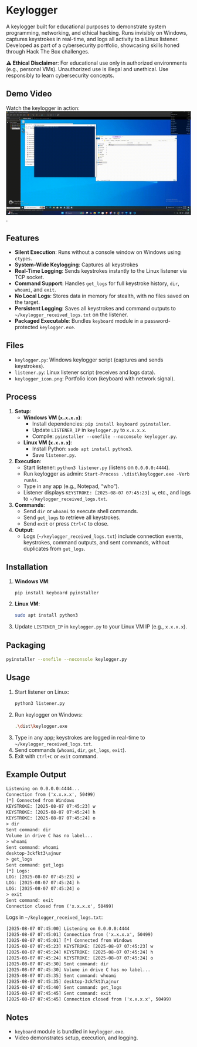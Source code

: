 # Keylogger



A keylogger  built for educational purposes to demonstrate system programming, networking, and ethical hacking. Runs invisibly on Windows, captures keystrokes in real-time, and logs all activity to a Linux listener. Developed as part of a cybersecurity portfolio, showcasing skills honed through Hack The Box challenges.

**⚠️ Ethical Disclaimer**: For educational use only in authorized environments (e.g., personal VMs). Unauthorized use is illegal and unethical. Use responsibly to learn cybersecurity concepts.

## Demo Video
Watch the keylogger in action: ![Demo Video](Keylogger.gif).
## Features
- **Silent Execution**: Runs without a console window on Windows using `ctypes`.
- **System-Wide Keylogging**: Captures all keystrokes 
- **Real-Time Logging**: Sends keystrokes instantly to the Linux listener via TCP socket.
- **Command Support**: Handles `get_logs` for full keystroke history, `dir`, `whoami`, and `exit`.
- **No Local Logs**: Stores data in memory for stealth, with no files saved on the target.
- **Persistent Logging**: Saves all keystrokes and command outputs to `~/keylogger_received_logs.txt` on the listener.
- **Packaged Executable**: Bundles `keyboard` module in a password-protected `keylogger.exe`.

## Files
- `keylogger.py`: Windows keylogger script (captures and sends keystrokes).
- `listener.py`: Linux listener script (receives and logs data).
- `keylogger_icon.png`: Portfolio icon (keyboard with network signal).


## Process
1. **Setup**:
   - **Windows VM (`x.x.x.x`)**:
     - Install dependencies: `pip install keyboard pyinstaller`.
     - Update `LISTENER_IP` in `keylogger.py` to `x.x.x.x`.
     - Compile: `pyinstaller --onefile --noconsole keylogger.py`.
   - **Linux VM (`x.x.x.x`)**:
     - Install Python: `sudo apt install python3`.
     - Save `listener.py`.
2. **Execution**:
   - Start listener: `python3 listener.py` (listens on `0.0.0.0:4444`).
   - Run keylogger as admin: `Start-Process .\dist\keylogger.exe -Verb runAs`.
   - Type in any app (e.g., Notepad, “who”).
   - Listener displays `KEYSTROKE: [2025-08-07 07:45:23] w`, etc., and logs to `~/keylogger_received_logs.txt`.
3. **Commands**:
   - Send `dir` or `whoami` to execute shell commands.
   - Send `get_logs` to retrieve all keystrokes.
   - Send `exit` or press `Ctrl+C` to close.
4. **Output**:
   - Logs (`~/keylogger_received_logs.txt`) include connection events, keystrokes, command outputs, and sent commands, without duplicates from `get_logs`.

## Installation
1. **Windows VM**:
   ```bash
   pip install keyboard pyinstaller
   ```
2. **Linux VM**:
   ```bash
   sudo apt install python3
   ```
3. Update `LISTENER_IP` in `keylogger.py` to your Linux VM IP (e.g., `x.x.x.x`).

## Packaging
```bash
pyinstaller --onefile --noconsole keylogger.py
```


## Usage
1. Start listener on Linux:
   ```bash
   python3 listener.py
   ```
2. Run keylogger on Windows:
   ```bash
   .\dist\keylogger.exe 
   ```
3. Type in any app; keystrokes are logged in real-time to `~/keylogger_received_logs.txt`.
4. Send commands (`whoami`, `dir`, `get_logs`, `exit`).
5. Exit with `Ctrl+C` or `exit` command.

## Example Output
```
Listening on 0.0.0.0:4444...
Connection from ('x.x.x.x', 50499)
[*] Connected from Windows
KEYSTROKE: [2025-08-07 07:45:23] w
KEYSTROKE: [2025-08-07 07:45:24] h
KEYSTROKE: [2025-08-07 07:45:24] o
> dir
Sent command: dir
Volume in drive C has no label...
> whoami
Sent command: whoami
desktop-3ckfkt3\ajnur
> get_logs
Sent command: get_logs
[*] Logs:
LOG: [2025-08-07 07:45:23] w
LOG: [2025-08-07 07:45:24] h
LOG: [2025-08-07 07:45:24] o
> exit
Sent command: exit
Connection closed from ('x.x.x.x', 50499)
```
Logs in `~/keylogger_received_logs.txt`:
```
[2025-08-07 07:45:00] Listening on 0.0.0.0:4444
[2025-08-07 07:45:01] Connection from ('x.x.x.x', 50499)
[2025-08-07 07:45:01] [*] Connected from Windows
[2025-08-07 07:45:23] KEYSTROKE: [2025-08-07 07:45:23] w
[2025-08-07 07:45:24] KEYSTROKE: [2025-08-07 07:45:24] h
[2025-08-07 07:45:24] KEYSTROKE: [2025-08-07 07:45:24] o
[2025-08-07 07:45:30] Sent command: dir
[2025-08-07 07:45:30] Volume in drive C has no label...
[2025-08-07 07:45:35] Sent command: whoami
[2025-08-07 07:45:35] desktop-3ckfkt3\ajnur
[2025-08-07 07:45:40] Sent command: get_logs
[2025-08-07 07:45:45] Sent command: exit
[2025-08-07 07:45:45] Connection closed from ('x.x.x.x', 50499)
```

## Notes

- `keyboard` module is bundled in `keylogger.exe`.
- Video demonstrates setup, execution, and logging.

